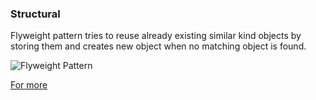 ### Structural

Flyweight pattern tries to reuse already existing similar kind objects by storing them and creates new object when no matching object is found.

![Flyweight Pattern](https://www.tutorialspoint.com/design_pattern/images/flyweight_pattern_uml_diagram.jpg)

[For more](https://www.tutorialspoint.com/design_pattern/flyweight_pattern.htm)
